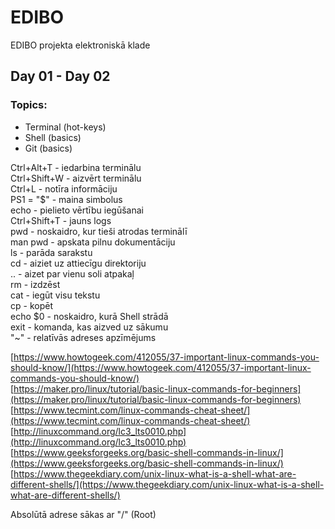 # EDIBO
EDIBO projekta elektroniskā klade
## Day 01 - Day 02
### Topics:  
- Terminal (hot-keys)
- Shell (basics)
- Git (basics)

Ctrl+Alt+T - iedarbina terminālu  
Ctrl+Shift+W - aizvērt terminālu  
Ctrl+L - notīra informāciju  
PS1 = "$" - maina simbolus  
echo - pielieto vērtību iegūšanai  
Ctrl+Shift+T - jauns logs  
pwd - noskaidro, kur tieši atrodas terminālī  
man pwd - apskata pilnu dokumentāciju  
ls - parāda sarakstu  
cd - aiziet uz attiecīgu direktoriju  
.. - aizet par vienu soli atpakaļ  
rm - izdzēst  
cat - iegūt visu tekstu  
cp - kopēt  
echo $0 - noskaidro, kurā Shell strādā  
exit - komanda, kas aizved uz sākumu  
"~" - relatīvās adreses apzīmējums  


[https://www.howtogeek.com/412055/37-important-linux-commands-you-should-know/](https://www.howtogeek.com/412055/37-important-linux-commands-you-should-know/)  
[https://maker.pro/linux/tutorial/basic-linux-commands-for-beginners](https://maker.pro/linux/tutorial/basic-linux-commands-for-beginners)  
[https://www.tecmint.com/linux-commands-cheat-sheet/](https://www.tecmint.com/linux-commands-cheat-sheet/)  
[http://linuxcommand.org/lc3_lts0010.php](http://linuxcommand.org/lc3_lts0010.php)  
[https://www.geeksforgeeks.org/basic-shell-commands-in-linux/](https://www.geeksforgeeks.org/basic-shell-commands-in-linux/)  
[https://www.thegeekdiary.com/unix-linux-what-is-a-shell-what-are-different-shells/](https://www.thegeekdiary.com/unix-linux-what-is-a-shell-what-are-different-shells/)  

Absolūtā adrese sākas ar "/" (Root)  

